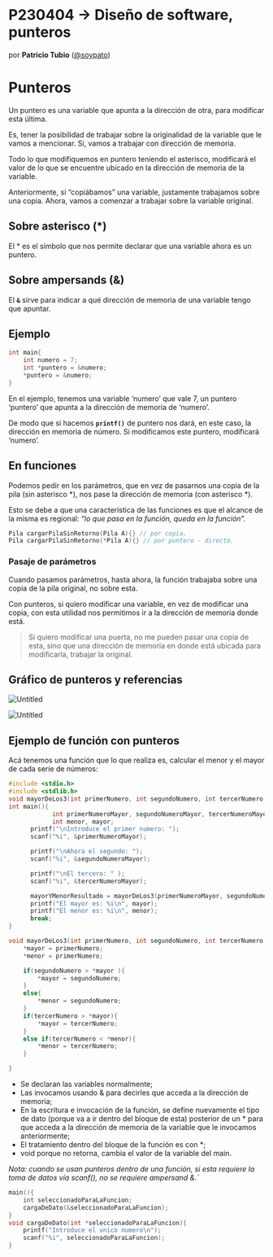 # P230404 → Diseño de software, punteros

por **Patricio Tubio** ([@soypato](http://soypato.github.io)) 


# Punteros

Un puntero es una variable que apunta a la dirección de otra, para modificar esta última.

Es, tener la posibilidad de trabajar sobre la originalidad de la variable que le vamos a mencionar. Si, vamos a trabajar con dirección de memoria.

Todo lo que modifiquemos en puntero teniendo el asterisco, modificará el valor de lo que se encuentre ubicado en la dirección de memoria de la variable.

Anteriormente, si “copiábamos” una variable, justamente trabajamos sobre una copia. Ahora, vamos a comenzar a trabajar sobre la variable original.

## Sobre asterisco (*)

El * es el símbolo que nos permite declarar que una variable ahora es un puntero.

## Sobre ampersands (&)

El **`&`** sirve para indicar a qué dirección de memoria de una variable tengo que apuntar.

## Ejemplo

```c
int main{
	int numero = 7;
	int *puntero = &numero;
	*puntero = &numero;
}
```

En el ejemplo, tenemos una variable ‘numero’ que vale 7, un puntero ‘puntero’ que apunta a la dirección de memoria de ‘numero’.

De modo que si hacemos ****************`printf()`**************** de puntero nos dará, en este caso, la dirección en memoria de número. Si modificamos este puntero, modificará ‘numero’.

## En funciones

Podemos pedir en los parámetros, que en vez de pasarnos una copia de la pila (sin asterisco *), nos pase la dirección de memoria (con asterisco *).

Esto se debe a que una característica de las funciones es que el alcance de la misma es regional: *“lo que pasa en la función, queda en la función”.*

```c
Pila cargarPilaSinRetorno(Pila A){} // por copia.
Pila cargarPilaSinRetorno(*Pila A){} // por puntero - directo.
```

### Pasaje de parámetros

Cuando pasamos parámetros, hasta ahora, la función trabajaba sobre una copia de la pila original, no sobre esta.

Con punteros, si quiero modificar una variable, en vez de modificar una copia, con esta utilidad nos permitimos ir a la dirección de memoria donde está.

> Si quiero modificar una puerta, no me pueden pasar una copia de esta, sino que una dirección de memoria en donde está ubicada para modificarla, trabajar la original.
> 

## Gráfico de punteros y referencias

![Untitled](https://file.notion.so/f/s/5a8dbb1e-f01e-4bcb-8951-f9e9b18fdfb0/Untitled.png?id=87424627-b70b-4308-8411-64201df2fc23&table=block&spaceId=94a9b483-60d7-451d-8901-06740bb5bde2&expirationTimestamp=1681787859656&signature=IFHDxAkhRmHYUVG3OVaQ0VEBFoncye2otPsZS0QWB-A&downloadName=Untitled.png)

![Untitled](https://file.notion.so/f/s/d657beb1-58fb-4a40-a750-7247fd557fac/Untitled.png?id=c02f4c5c-8b40-4e6f-917a-d983ac7af15e&table=block&spaceId=94a9b483-60d7-451d-8901-06740bb5bde2&expirationTimestamp=1681787892832&signature=-z9qecn251xo4DroKS9IbAPd4g6tGskftkwuNE8rdZ8&downloadName=Untitled.png)

## Ejemplo de función con punteros

Acá tenemos una función que lo que realiza es, calcular el menor y el mayor de cada serie de números:

```c
#include <stdio.h>
#include <stdlib.h>
void mayorDeLos3(int primerNumero, int segundoNumero, int tercerNumero, int *menor, int *mayor);
int main(){
			int primerNumeroMayor, segundoNumeroMayor, tercerNumeroMayor;
			int menor, mayor;
      printf("\nIntroduce el primer numero: ");
      scanf("%i", &primerNumeroMayor);

      printf("\nAhora el segundo: ");
      scanf("%i", &segundoNumeroMayor);

      printf("\nEl tercero: " );
      scanf("%i", &tercerNumeroMayor);

      mayorYMenorResultado = mayorDeLos3(primerNumeroMayor, segundoNumeroMayor, tercerNumeroMayor, &menor, &mayor);
      printf("El mayor es: %i\n", mayor);
      printf("El menor es: %i\n", menor);
      break;
}

void mayorDeLos3(int primerNumero, int segundoNumero, int tercerNumero, int *menor, int *mayor){
    *mayor = primerNumero;
    *menor = primerNumero;

    if(segundoNumero > *mayor ){
        *mayor = segundoNumero;
    }
    else{
        *menor = segundoNumero;
    }
    if(tercerNumero > *mayor){
        *mayor = tercerNumero;
    }
    else if(tercerNumero < *menor){
        *menor = tercerNumero;
    }

}
```

- Se declaran las variables normalmente;
- Las invocamos usando & para decirles que acceda a la dirección de memoria;
- En la escritura e invocación de la función, se define nuevamente el tipo de dato (porque va a ir dentro del bloque de esta) posterior de un * para que acceda a la dirección de memoria de la variable que le invocamos anteriormente;
- El tratamiento dentro del bloque de la función es con *;
- void porque no retorna, cambia el valor de la variable del main.

*Nota: cuando se usan punteros dentro de una función, si esta requiere la toma de datos vía *scanf()*, no se requiere ampersand &.`*

```c
main(){
	int seleccionadoParaLaFuncion;
	cargaDeDato(&seleccionadoParaLaFuncion);
}
void cargaDeDato(int *seleccionadoParaLaFuncion){
    printf("Introduce el unico numero\n");
    scanf("%i", seleccionadoParaLaFuncion);
}
```